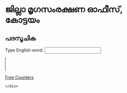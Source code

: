 <html lang="en">
<head>
<meta charset="UTF-8">
<meta name="viewport" content="width=device-width, initial-scale=1.0">
<title>English to Malayalam Translation</title>
<!-- Bootstrap CSS -->
<link href="https://stackpath.bootstrapcdn.com/bootstrap/4.5.2/css/bootstrap.min.css" rel="stylesheet">
<style>
    .autocomplete-items {
        position: absolute;
        border: 1px solid #d4d4d4;
        border-bottom: none;
        border-top: none;
        z-index: 99;
        top: 100%;
        left: 0;
        right: 0;
    }
    .autocomplete-items div {
        padding: 10px;
        cursor: pointer;
        background-color: #fff; 
        border-bottom: 1px solid #d4d4d4; 
    }
    .autocomplete-items div:hover {
        background-color: #e9e9e9; 
    }
</style>
</head>
<body>
<div class="container">
	<div class="row mt-5">
        <div class="col-12">
			<h1>ജില്ലാ മൃഗസംരക്ഷണ ഓഫീസ്, കോട്ടയം</h1>
			<h2>പദസൂചിക</h2>
		</div>
	</div>
    <div class="row mt-5">
        <div class="col-12">
            <div class="autocomplete">
                <label for="englishInput">Type English word:</label>
                <input class="form-control" type="text" id="englishInput">
            </div>
            <p><span id="malayalamOutput" style="font-size:35px;border:1px dotted blue;"></span></p>
        </div>
    </div>



<div class="row mt-5">
	<div class="col-12">

 <a href='http://www.freevisitorcounters.com'>Free Counters</a> <script type='text/javascript' src='https://www.freevisitorcounters.com/auth.php?id=a075db3e6b8f02efef66055443bc4b60d58f7afe'></script>
<script type="text/javascript" src="https://www.freevisitorcounters.com/en/home/counter/1166357/t/0"></script>
 
	</div>
</div>




 
</div>



<script>
    const translations = {
    "English": "Malayalam",
    "A law suit": "വ്യവഹാരം",
    "Abatement of rent": "വാടക കുറയ്ക്കല്‍",
    "Abolition of post": "തസ്തിക നിര്‍ത്തലാക്കല്‍",
    "Abortion": "ഗർഭസ്രാവം",
    "Absolve": "കുറ്റവിമുക്തമാക്കുക",
    "Abstract": "സംഗ്രഹം",
    "Absurd": "അസംബന്ധമായ",
    "According to order": "ഉത്തരവു പ്രകാരം",
    "Accusation": "ആരോപണം",
    "Acid": "അമ്ലം",
    "Acknowledgement": "കൈപ്പറ്റ് രേഖ",
    "Acquittance roll": "പണം പറ്റു രേഖ",
    "Action plan": "കര്‍മ്മ പദ്ധതി",
    "Ad hoc": "ഒരു കാര്യത്തിന് പ്രത്യേകമായി",
    "Administration": "ഭരണനിർവ്വഹണം",
    "Administrative reforms": "ഭരണ പരിഷ്കാരങ്ങള്‍",
    "Administrative sanction": "ഭരണാനുമതി",
    "Adoption leave": "ദത്ത് അവധി",
    "Affidavit": "സത്യവാങ്മൂലം",
    "Aforesaid": "മേല്‍പ്പറഞ്ഞ പ്രകാരമുള്ള",
    "Afternoon": "അപരാഹ്നം",
    "Age of suffrage": "വോട്ടവകാശ പ്രായം",
    "Agenda": "കാര്യപരിപാടി",
    "Aid de camp": "അംഗരക്ഷകന്‍",
    "Ailment": "അസുഖം",
    "Albuminuria": "മൂത്ര വാർപ്പ്",
    "Alkali": "ക്ഷാരം",
    "Allotment": "നീക്കി വയ്ക്കൽ, വിഹിതം ‍",
    "Allowance": "ബത്ത",
    "Amenity fund": "സഹായ നിധി",
    "Analgesic": "വേദനസംഹാരി",
    "Animal  ": "മൃഗം / ഉരു",
    "Animal husbandry": "മൃഗസംരക്ഷണം‍",
    "Annexure": "കൂട്ടിചേർക്കൽ",
    "Anomaly": "പൊരുത്തക്കേട്",
    "Anthrax": "അടപ്പന്‍",
    "Anticipatory bail": "മുന്‍കൂര്‍ ജാമ്യം",
    "Apiculture": "തേനീച്ച വളർത്തൽ",
    "Appeal": "അഭ്യര്‍ത്ഥന",
    "Appellate authority": "ഉന്നതാധികാരി (അപ്പീൽ പരിഗണിക്കുന്ന)",
    "Appendix": "അനുബന്ധം",
    "Applicant": "അപേക്ഷകന്‍/ അപേക്ഷക",
    "Application": "അപേക്ഷ",
    "Appraisement": "വിലമതിക്കല്‍",
    "Apprentice": "പരിശീലനാര്‍ത്ഥി",
    "Approach paper": "സമീപന രേഖ",
    "Appropriate": "ഉചിതമായ",
    "Arrear": "കുടിശ്ശിക",
    "Artery": "ധമനി",
    "Article of agreement": "കരാര്‍ വ്യവസ്ഥ",
    "Artificial Insemination": "കൃത്രിമ  ബീജസങ്കലനം",
    "As proposed": "നിര്‍ദ്ദേശിച്ച പ്രകാരം",
    "Assuming charge": "ചുമതല ഏല്‍ക്കുക",
    "Attachment": "ജപ്തി",
    "Attendance register": "ഹാജര്‍ പുസ്തകം",
    "Attest": "സാക്ഷ്യപ്പെടുത്തുക",
    "Auction": "ലേലം",
    "Audit objection": "പരിശോധനാ തടസവാദം",
    "Austerity measures": "മിതവ്യയ നടപടികള്‍",
    "Authorise": "അധികാരപ്പെടുത്തുക",
    "Average emoluments": "ശരാശരി വേതനം",
    "Babesiosis": " ചുകപ്പുദീനം, പട്ടുണ്ണിപ്പനി",
    "Balance sheet": "ബാക്കി പത്രം",
    "Basic qualification": "അടിസ്ഥാന യോഗ്യത",
    "Behalf of": "വേണ്ടി",
    "Beneficiary": "ഗുണഭോക്താവ്",
    "Benefit of doubt": "സംശയാനുകൂല്യം",
    "Bid": "മൂല്യപ്രഖ്യാപനം",
    "Bidder": "ലേലം കൊള്ളുന്നവന്‍",
    "Bill": "വിക്രയ പത്രം",
    "Bill of indictment": "കുറ്റാരോപണ പത്രം",
    "Biogas": "ജൈവ വാതകം",
    "Black Quarter": "കരിങ്കുറല്‍, കരിങ്കാൽ",
    "Bloat": "ചീർക്കുക, വയറുപെരുക്കം",
    "Boar": "ആൺപന്നി",
    "Bogus": "വ്യാജം",
    "Bogus documents": "വ്യാജ പ്രമാണങ്ങള്‍",
    "Breach of contract": "കരാര്‍ ലംഘനം",
    "Bring to register": "രജിസ്റ്ററില്‍ ചേര്‍ക്കുക",
    "Broiler Chicken": "ഇറച്ചിക്കോഴി",
    "Broken service": "സേവന ഖണ്ഡം",
    "Buffalo": "പോത്ത്",
    "Bunostomum": "കൊക്കപ്പുഴു",
    "Calving": "കിടാവിനെ പ്രസവിക്കുക",
    "Canine distemper": "ശ്വാന ഡിസ്റ്റെംബർ",
    "Cash book": "സാമ്പത്തിക കണക്ക് പുസ്തകം",
    "Cash declaration register": "പണപ്രഖ്യാപന പതിവേട്",
    "Cash in hand": "കൈയ്യിലിരിപ്പ് പണം",
    "Caste": "ജാതി",
    "Casual leave": "ആകസ്മിക അവധി",
    "Casuality": "ആകസ്മികം",
    "Category  ": "വിഭാഗം",
    "Category change": "വിഭാഗമാറ്റം",
    "Cattle feed": "കാലിത്തീറ്റ",
    "Cause of death": "മരണ കാരണം",
    "Ceiling of income": "വരുമാന പരിധി",
    "Censure": "ശാസിക്കുക",
    "Cessation of employment": "ജോലി മതിയാക്കല്‍",
    "Charge allowance": "ചുമതല ബത്ത",
    "Chilling": "പെട്ടെന്ന് തണുപ്പിക്കല്‍",
    "Circular": "പരിപത്രം",
    "Circumstances": "സാഹചര്യം",
    "Citizen charter": "പൗരാവകാശ രേഖ",
    "City compensatory allowance": "നഗര ബത്ത",
    "Classify": "തരം തിരിക്കുക",
    "Coccidiosis": "രക്താതിസാരം",
    "Cold chain    ": "ശീത ശൃംഖല",
    "Cold storage": "ശീത ഗൃഹം",
    "Come into force": "പ്രാബല്യത്തില്‍ വരിക",
    "Communication": "ആശയവിനിമയം",
    "Community": "സമുദായം",
    "Commutation value": "പരിവര്‍ത്തിത മൂല്യം",
    "Commuted leave": "പരിവര്‍ത്തിതാവധി",
    "Compensation": "നഷ്ട പരിഹാരം",
    "Compensation leave": "പ്രതിപൂരകാവധി",
    "Compensation pension": "നഷ്ടപരിഹാര പെന്‍ഷന്‍",
    "Compension": "നഷ്ടപരിഹാരം",
    "Complaint": "പരാതി",
    "Concession": "ഇളവ്",
    "Concurrence": "യോജിപ്പ്",
    "Concurrent list": "സമവര്‍ത്തി പട്ടിക",
    "Condone": "മാപ്പാക്കുക",
    "Confirmation": "സ്ഥിരപ്പെടുത്തല്‍",
    "Consolidate": "ഏകീകരണം, ക്രോഡീകരണം",
    "Consolidated  amount": "നിശ്ചിത തുക",
    "Constipation": "ഇരണ്ടകെട്ടൽ , മലതടസ്സം",
    "Contingency fund": "ആകസ്മിക നിധി",
    "Contract": "കരാര്‍",
    "Contrary to rule": "ചട്ടവിരുദ്ധമായ",
    "Controlling officer": "മേലധികാരി",
    "Conversant": "സുപരിചിതമായ",
    "Conveyance allowance": "വാഹനപ്പടി",
    "Correction slip": "ശുദ്ധിപത്രം",
    "Correspondence": "എഴുത്തുകുത്ത്",
    "Corroborative evidence": "സമവര്‍ത്ഥകത്തെളിവ്",
    "Counselling": "ഉപദേശം നല്‍കുക",
    "Covering letter": "ആമുഖ കത്ത്",
    "Cow pox": "ഗോവസൂരി",
    "Creamy layer": "ഉന്നത ശ്രേണി",
    "Criteria": "മാനദണ്ഡങ്ങള്‍",
    "Cross reference": "പരസ്പര സൂചന",
    "Crossing": "സങ്കലനം",
    "Crude fibre": "അസംസ്കൃത നാര്",
    "Crude protein": "അസംസ്കൃത മാംസ്യം",
    "Cuniculture": "മുയൽ വളർത്തൽ",
    "Current file": "നടപ്പു ഫയല്‍‍",
    "Daily receipt book": "പ്രതിദിന രസീത് പുസ്തകം",
    "Daily wages labour": "ദിവസ വേതന തൊഴിലാളി",
    "Dam": "തള്ള, മാതാവ്",
    "Dearness Allowance": "ക്ഷാമബത്ത",
    "Debar": "അയോഗ്യത കല്‍പിക്കുക",
    "Debt": "കടം",
    "Declaration": "പ്രതി‍ജ്ഞാപത്രം",
    "Deduct": "കുറയ്ക്കുക",
    "Default": "തവണക്കുടിശ്ശിക",
    "Delegation of power": "അധികാര നിയോഗം",
    "Delimitation": "അതിര്‍ത്തി നിര്‍ണയം",
    "Dependent": "ആശ്രിതന്‍/ ആശ്രിത",
    "Deployment": "വിന്യസിക്കുക",
    "Deponent": "മൊഴി കൊടുക്കുന്ന വ്യക്തി",
    "Deputation": "അന്യത്ര സേവനം",
    "Designation": "ഉദ്യോഗപ്പേര്",
    "Desirable limit": "അഭികാമ്യ പരിധി",
    "Desirable qualification": "അഭിലഷണീയ യോഗ്യത",
    "Despatch": "അയയ്ക്കുക",
    "Destroy disposal": "ദീര്‍ഘകാല തീര്‍പ്പ്",
    "Detailed inspection": "വിശദ പരിശോധന",
    "Disability leave": "അവശതാവധി",
    "Disbursing officer": "വിതരണോദ്യോഗസ്ഥന്‍",
    "Discharge": "വിടല്‍ , നിര്‍വ്വഹണം",
    "Discharge certificate": "വിടുതല്‍ പത്രിക",
    "Discharge government employee": "വിട്ടയച്ച സര്‍ക്കാര്‍ ഉദ്യോഗസ്ഥന്‍",
    "Discharge of duties": "കര്‍ത്തവ്യ നിര്‍വ്വഹണം",
    "Disciplinary action": "അച്ചടക്ക നടപടി",
    "Discrepancy": "പൊരുത്തക്കേട്",
    "Disinfection": "അണുനശീകരണം",
    "Disorders": "ക്രമക്കേടുകള്‍",
    "Disposal": "തീര്‍പ്പ്",
    "Distribution": "വിതരണം",
    "Distribution register": "വിതരണ പതിവേട്",
    "District co-ordinator": "ജില്ലാ ഏകോപകന്‍",
    "Divorced": "വിവാഹ മോചിത/മോചിതൻ",
    "Dormant": "സുപ്തം",
    "Draft": "കരട്",
    "Draft amendment": "കരടു ഭേദഗതി",
    "Dry period": "വറ്റുകാലം",
    "Duplicate": "പകര്‍പ്പ്",
    "Duration": "കാലാവധി",
    "Duty leave": "നിയോഗാവധി",
    "E fever": "മുടന്തൻ പനി",
    "Earmarked": "പ്രത്യേകമായി നീക്കിവെച്ച",
    "Earned leave": "ആര്‍ജിതാവധി",
    "Economic embargo": "സാമ്പത്തിക നിരോധനം",
    "Embryo": "അങ്കുരശിശു, ഭ്രൂണം",
    "Emoluments": "വേതനം",
    "Enclosure": "ഉള്ളടക്കം",
    "Endorsement": "മേലെഴുത്ത്",
    "Enforcement cell": "പ്രവര്‍ത്തിപ്പിക്കല്‍ വിഭാഗം",
    "Enquiry": "അന്വേഷണം",
    "Enteritis": "ചെറുകുടൽ വീക്കം",
    "Enterotoxemia": "കൂടൽജന്യ വിഷബാധ",
    "Entrepreneurship": "സംരംഭകത്വം",
    "Erattum list": "ശുദ്ധിപത്രം",
    "Essential": "ആവശ്യം",
    "Essentiality certificate": "ആവശ്യകതാ സാക്ഷ്യപത്രം",
    "Euthanasia": "ദയാവധം",
    "Evaluation": "മൂല്യ നിര്‍ണ്ണയം",
    "Evidence": "തെളിവ്",
    "Ex post facto": "പൂര്‍വ്വകാല പ്രാബല്യത്തോടെ",
    "Exemption": "ഇളവ്",
    "Exgratia pension": "ഔദാര്യ പെന്‍ഷന്‍",
    "Exhibition": "പ്രദര്‍ശനം",
    "Exigency": "അനിവാര്യത",
    "Expedite action": "അടിയന്തിര കാര്യം",
    "Explanation": "വിശദീകരണം",
    "Extension": "വിജ്ഞാന വ്യാപനം",
    "Face value": "മുഖവില",
    "Failed to report": "ഹാജരാകാന്‍ കഴിയാത്ത",
    "Fare": "കൂലി",
    "Fascioliasis": "കരൾ കൃമിരോഗം",
    "Femur": "തുടയെല്ല്",
    "Fertilization": "ബീജസംയോഗം",
    "Festival allowance": "ഉത്സവബത്ത",
    "Fidelity bond": "വിശ്വാസ പത്രം",
    "Financial": "സാമ്പത്തികം",
    "Financial year": "സാമ്പത്തിക വര്‍ഷം",
    "Fitness certificate": "പര്യാപ്ത രേഖ",
    "Flying Duck": "മണി താറാവ്, പറക്കും താറാവ്",
    "Fodder": "കാലിത്തീറ്റ",
    "Foot note": "അടിക്കുറിപ്പ്",
    "Foreign service": "അന്യത്ര സേവനം",
    "Forenoon": "പൂര്‍വ്വാഹ്നം",
    "Fort nightly": "രണ്ടാഴ്ച കൂടുമ്പോള്‍",
    "Forth with": "തത്ക്ഷണം, ഉടനടി",
    "Forwarded by order": "ആജ്ഞാനുസരണം",
    "Forwarding letter": "ആമുഖ കത്ത്",
    "Fowl pox": "കോഴി വസൂരി",
    "Framing of rules": "ചടങ്ങുകളുടെ നിര്‍മ്മാണം",
    "Furnish": "നല്‍കുക",
    "Gingivitis": "മോണവീക്കം",
    "Governing body": "ഭരണ സമിതി",
    "Grass legume mixture": "പുല്‍പ്പയര്‍ മിശ്രിതം",
    "Grievance": "പരാതി",
    "Grievance redressal": "പരാതി പരിഹാരം",
    "Haemonchosis": "കമ്പി വിരബാധ",
    "Haemorrhage": "രക്തസ്രാവം",
    "Half pay leave": "അര്‍ദ്ധവേതനാവധി",
    "Harvest": "വിളവെടുപ്പ്",
    "Hatchery": "പൊരുന്നല്‍ യന്ത്രം",
    "Hatching egg": "കൊത്തുമുട്ട, പൊരുന്ന മുട്ട",
    "Hay": "ഉണക്കപ്പുല്ല്",
    "Head of account": "ശീര്‍ഷകം",
    "Hemorrhagic septicemia": "കുരലടപ്പന്‍",
    "Hepatitis": "കരൾ വീക്കം",
    "Hip dislocation": "നിതംബസന്ധി സ്ഥാനഭ്രംശം",
    "Homogenous": "ഏകരൂപമാക്കുക",
    "Hoof": "കുളമ്പ്",
    "Humble petition": "വണക്ക ഹര്‍ജി",
    "Hybrid": "സങ്കരയിനം",
    "Hydrophobia": "ജലഭീതി",
    "Illegal gratification": "അനധികൃത പ്രതിഫലം",
    "Immovable property": "സ്ഥാവര സ്വത്ത്",
    "Immunity": "പ്രതിരോധ ശക്തി",
    "Increment": "വര്‍ദ്ധനവ്",
    "Index": "സൂചിക",
    "Indigestion": "ദഹനക്കേട്, അന്ന ജീർണ്ണം",
    "Indispensable": "ഒഴിച്ചുകൂടാത്ത",
    "Inequilable": "നീതിപൂര്‍വ്വമല്ലാത്തത്",
    "Infertility": "വന്ധ്യത",
    "Inflammation": "വീക്കം",
    "Injection": "കുത്തിവയ്പ്",
    "Inoculation": "നിവേശനം",
    "Insemination": "ബീജസങ്കലനം",
    "Inspection": "പരിശോധന",
    "Inter alia": "മറ്റുുപലതിന്റെയും കൂട്ടത്തിൽ",
    "Intercrop": "ഇടവിള",
    "Interim order": "ഇടക്കാല ഉത്തരവ്",
    "Intestinal parasitic infestation": "ആന്ത്ര വിരബാധ",
    "Invalidate": "അസാധുവാക്കുക",
    "Ipso facto": "യഥാര്‍ത്ഥത്തില്‍",
    "Ipso jure": "നിയമ പ്രകാരം",
    "Irresponsible": "നിരുത്തരവാദപരം",
    "Japanese encephalitis": "ജപ്പാൻ ജ്വരം",
    "Job oriented": "തൊഴിലധിഷ്ഠിത",
    "Jowar": "മണിച്ചോളം",
    "Jurisdiction": "അധികാര പരിധി",
    "Knowingly": "അറിവോടെ",
    "Labour": "തൊഴില്‍",
    "Labour department": "തൊഴില്‍ വകുപ്പ്",
    "Lactation period": "കറവക്കാലം",
    "Land management": "ഭൂപരിപാലനം",
    "Lapse": "വീഴ്ച",
    "Layer": "മുട്ടക്കോഴി",
    "Leave without allowance": "ശൂന്യവേതനാവധി",
    "Legitimate": "ന്യായമായ",
    "Leptospirosis": "എലിപ്പനി",
    "Ligate": "കെട്ടിവയ്ക്കുക",
    "List": "പട്ടിക",
    "Liver": "കരള്‍",
    "Livestock management": "കന്നുകാലി പരിപാലനം",
    "Local body": "തദ്ദേശ സ്വയംഭരണ സ്ഥാപനം",
    "Locomotor disability": "ചലന വൈകല്യം",
    "Lung worm infestation": "പരാദ ശ്വാസനനാളബാധ",
    "Maintenance": "സംരക്ഷണം",
    "Maize": "മക്കച്ചോളം",
    "Mandible": "താടിയെല്ല്",
    "Manger": "പുല്‍ത്തൊട്ടി",
    "Manpower": "മനുഷ്യ ശക്തി",
    "Manual": "സംഹിത",
    "Mastitis": "അകിടുവീക്കം",
    "Mentally retarded": "ബുദ്ധിമാന്ദ്യമുള്ള",
    "Metritis": "ഗർഭാശയവീക്കം",
    "Midwifery": "സൂതികർമ്മം",
    "Milch Cow": "കറവ പശു",
    "Milk fever": "ക്ഷീരസന്നി",
    "Milk processing": "ക്ഷീര സംസ്കരണം",
    "Mineral mixture": "ധാതു ലവണ മിശ്രിതം",
    "Minimum wages": "കുറഞ്ഞ കൂലി",
    "Misappropration": "ദുര്‍വിനിയോഗം",
    "Misconduct": "സ്വഭാവ ദൂഷ്യമുളള",
    "Molasses": "ശര്‍ക്കരപ്പാനി",
    "Monitoring": "മേല്‍നോട്ടം",
    "Monopoly": "കുത്തക",
    "Monthly return": "പ്രതമാസ കണക്ക്",
    "Mucosa": "ശ്ലേഷ്മ ചര്‍മം",
    "Nationality": "ദേശീയത",
    "Nerve": "നാഡി, ഞരമ്പ്",
    "Nictitating membrane": "നിമേഷക പടലം",
    "Nitrogen": "പാക്യ ജനകം",
    "Non liability certificate": "ബാധ്യതാ രഹിത സാക്ഷ്യപത്രം",
    "Notification": "വിജ്ഞാപനം",
    "Nutritive value": "പോഷണ മൂല്യം",
    "Objective": "ലക്ഷ്യം",
    "Obligatory": "നിർബന്ധിത",
    "Occurence": "സംഭവം",
    "Oedema": "വീക്കം",
    "Oesophagus": "അന്നനാളം",
    "Office": "കാര്യാലയം",
    "Organized sector": "സംഘടിതമേഖല",
    "Orientation": "ദിശാ സൂചിക",
    "Original": "അസ്സല്‍",
    "Osteomalacia": "പ്രൗഡ കണരോഗം",
    "Otitis": "ചെവി പഴുപ്പ്",
    "Ovary": "അണ്ഡാശയം",
    "Over leaf": "മറുപുറം",
    "Oviduct": "അണ്ഡ വാഹനി",
    "Ovum": "അണ്ഡം",
    "Pancreas": "ആഗ്നേയ ഗ്രന്ഥി",
    "Parasitic infestation": "വിരബാധ",
    "Parent stock": "മാതൃ പിതൃ ശേഖരം",
    "Paternity leave": "പിതൃത്വ അവധി",
    "Penitence": "പശ്ചാത്താപം",
    "Pension": "അടുത്തൂണ്‍",
    "Personal register": "തന്‍ പതിവേട്",
    "Persuasive experiences": "ബോദ്ധ്യപ്പെടുത്തുന്ന അനുഭവങ്ങള്‍",
    "Pisciculture": "മീൻ വളർത്തൽ",
    "Planning": "ആസൂത്രണം",
    "Plebiscite": "ജനഹിതം",
    "Possible decision": "സാധ്യമായ തീരുമാനം",
    "Precedent": "കീഴ്വഴക്കം",
    "Prefix": "ഉപസര്‍ഗ്ഗം",
    "Presumption": "അനുമാനം",
    "Priority": "മുന്‍ഗണന",
    "Private sector": "സ്വകാര്യ മേഖല",
    "Pro rata": "ആനുപാതികം",
    "Probation period": "പരിവീക്ഷാകാലം",
    "Procedure delay": "നടപടിക്രമ താമസം",
    "Proceedings": "ഉത്തരവ്, നടപടികള്‍",
    "Professional tax": "തൊഴില്‍ നികുതി",
    "Proper channel": "ഉചിതമാര്‍ഗ്ഗേന",
    "Provisional": "സോപാധിക",
    "Public information officer": "വിവരാവകാശ അധികാരി",
    "Pyrexia": "പനി",
    "Quarterly": "ത്രൈമാസിക",
    "Quasi-government establishment": "അര്‍ദ്ധസര്‍ക്കാര്‍ സ്ഥാപനം",
    "Questionnaire": "ചോദ്യാവലി",
    "Quota": "വിഹിതം",
    "Rabies": "പേവിഷബാധ",
    "Ranikhet disease": "കോഴി വസന്ത",
    "Ratify": "ശരി വയ്ക്കുക",
    "Re- deployment": "പുനര്‍ വിന്യാസം",
    "Recepient": "സ്വീകര്‍ത്താവ്",
    "Recommendation": "ശുപാര്‍ശ",
    "Reconcilation report": "അനുരഞ്ജന പത്രം",
    "Records": "രേഖകള്‍",
    "Rectification": "ശരിയാക്കുക, ഭേദഗതി ചെയ്യുക",
    "Regional": "പ്രാദേശിക",
    "Regularisation": "ക്രമപ്പെടുത്തല്‍",
    "Reimbursement": "പ്രതിപൂരണം",
    "Release notice": "വിടുതല്‍ പത്രിക",
    "Requisition": "അര്‍ത്ഥന",
    "Reservation": "സംവരണം",
    "Resignation": "രാജി",
    "Restoration": "പുന:സ്ഥാപനം",
    "Return tapal": "മടക്കത്തപാല്‍",
    "Returns": "കണക്കു വിവരം",
    "Revert": "തിരിച്ചയയ്ക്കുക, തരം താഴ്ത്തുക",
    "Ribs": "വാരിയെല്ല്",
    "Rickets": "കണരോഗം",
    "Right to information": "വിവരാവകാശം",
    "Rinderpest": "ഗോമാരി, കാലി വസന്ത",
    "Ring worm": "വട്ടച്ചൊറി",
    "Roughage": "പരുക്കന്‍ തീറ്റ",
    "Rumen parasitiasis": "ആമാശയ വിരബാധ",
    "Ruminal impaction": "വയറുസ്തംഭനം",
    "Ruminant": "അയവിറക്കുന്ന മൃഗം",
    "Rural": "ഗ്രാമീണ",
    "Saliva": "ഉമിനീര്",
    "Scheme": "പദ്ധതി",
    "Sector": "മേഖല",
    "Sericulture": "പട്ടുനൂൽപ്പുഴു വളർത്തൽ",
    "She buffalo": "എരുമ",
    "Sheep": "ചെമ്മരിയാട്",
    "Showcause notice": "കാരണം കാണിക്കല്‍ നോട്ടീസ്",
    "Sire": "പിതാവ്, ജനകൻ",
    "Skilled labour": "വിദഗ്ദ്ധ തൊഴില്‍",
    "Skull": "തലയോട്",
    "Slurry": "ചാണക കുഴമ്പ്",
    "Sow": "പെൺപന്നി",
    "Specimen signature card": "മാതൃകാ ഒപ്പു ചീട്ട്",
    "Spleen": "പ്ലീഹ",
    "Staggeringly": "ഞെട്ടിപ്പിക്കുന്ന രീതിയില്‍",
    "Stamp paper": "മുദ്രപ്പത്രം",
    "Status": "പദവി",
    "Sterilization": "വന്ധ്യംകരണം",
    "Straw": "വൈക്കോൽ",
    "Submission": "സമര്‍പ്പണം",
    "Subordinates": "കീഴ് ജീവനക്കാര്‍",
    "Subsidy": "സഹായ ധനം",
    "Suffix": "പ്രത്യയം",
    "Suit": "വ്യവഹാരം",
    "Sundry article register": "വിവിധ ലേഖന രജിസ്റ്റര്‍",
    "Superannuation": "വിരമിക്കല്‍",
    "Surprise inspection": "ആകസ്മിക പരിശോധന",
    "Surrogacy": "വാടക ഗർഭധാരണം",
    "Systematic": "മുറപ്രകാരമുള്ള",
    "Tally": "പൊരുത്തപ്പെടുക",
    "Technical sanction": "സാങ്കേതികാനുമതി",
    "Tetanus": "ക്ഷത സന്നി",
    "Theileriasis": "കോറിഡോർ പനി, ഈജിപ്ഷ്യൻ പനി",
    "Urolithiasis": "കല്ലടപ്പ്",
    "Uterus": "ഗർഭാശയം",
    "Utilization certificate": "വിനിയോഗ സാക്ഷ്യപത്രം",
    "Vacancy": "ഒഴിവ്",
    "Vaccination": "പ്രതിരോധ കുത്തിവയ്പ്",
    "Value addition": "മൂല്യ വര്‍ധനം",
    "Vein": "സിര",
    "Vertebra": "കശേരു",
    "Vice- versa": "തിരികെയും",
    "Vide": "നോക്കുക",
    "Vitamin": "ഓജസ്കരം, ജീവകം",
    "Wages": "വേതനം",
    "White scours": "ശ്വേതാതിസാരം",
    "Wilfully": "മന:പൂര്‍വ്വം",
    "Wrongful loss": "അന്യായമായ നഷ്ടം",
    "Yolk": "പീത ഗോളകം",
    "Yours faithfully": "വിശ്വസ്തതയോടെ",
    "Zoonosis": "ജന്തുജന്യ രോഗങ്ങള്‍"
};
    const englishWords = Object.keys(translations).map(function(word) {
        return word.toLowerCase(); // Convert keys to lowercase for case-insensitive matching
    });

    document.getElementById('englishInput').addEventListener('input', function() {
        let input = this.value.toLowerCase(); // Convert input to lowercase
        closeAllLists();
        if (!input) return false;
        const matchArray = englishWords.filter(word => word.startsWith(input));
        const a = document.createElement("div");
        a.setAttribute("id", this.id + "autocomplete-list");
        a.setAttribute("class", "autocomplete-items");
        this.parentNode.appendChild(a);
        matchArray.forEach(function(item) {
            const b = document.createElement("div");
            // Find the original case word for display
            const originalWord = Object.keys(translations).find(key => key.toLowerCase() === item);
            b.innerHTML = "<strong>" + originalWord.substr(0, input.length) + "</strong>";
            b.innerHTML += originalWord.substr(input.length);
            b.innerHTML += "<input type='hidden' value='" + originalWord + "'>";
            b.addEventListener("click", function(e) {
                document.getElementById('englishInput').value = this.getElementsByTagName("input")[0].value;
                translateToMalayalam();
                closeAllLists();
            });
            a.appendChild(b);
        });
    });

    function translateToMalayalam() {
        const input = document.getElementById('englishInput').value.toLowerCase(); // Ensure comparison is case-insensitive
        const output = document.getElementById('malayalamOutput');
        const translationKey = Object.keys(translations).find(key => key.toLowerCase() === input); // Find the key case-insensitively
        output.textContent = translationKey ? translations[translationKey] : "Translation not found";
    }

    function closeAllLists(elmnt) {
        var x = document.getElementsByClassName("autocomplete-items");
        for (var i = 0; i < x.length; i++) {
            if (elmnt != x[i] && elmnt != document.getElementById('englishInput')) {
                x[i].parentNode.removeChild(x[i]);
            }
        }
    }

    document.addEventListener("click", function (e) {
        closeAllLists(e.target);
    });
</script>

<!-- Bootstrap JS, Popper.js, and jQuery -->
<script src="https://code.jquery.com/jquery-3.5.1.slim.min.js"></script>
<script src="https://cdn.jsdelivr.net/npm/@popperjs/core@2.5.2/dist/umd/popper.min.js"></script>
<script src="https://stackpath.bootstrapcdn.com/bootstrap/4.5.2/js/bootstrap.min.js"></script>
</body>
</html>
